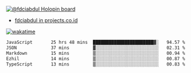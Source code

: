 [![@fdciabdul Holopin board](https://holopin.io/api/user/board?user=fdciabdul)](https://holopin.io/@fdciabdul)

- [fdciabdul in projects.co.id](https://projects.co.id/public/browse_users/view/496e26/fdciabdul)



[![wakatime](https://wakatime.com/badge/user/87646243-158a-4241-a3cb-668e1fa2dbb8.svg)](https://wakatime.com/@87646243-158a-4241-a3cb-668e1fa2dbb8)
<!--START_SECTION:waka-->

```txt
JavaScript       25 hrs 48 mins  ███████████████████████▓░   94.57 %
JSON             37 mins         ▓░░░░░░░░░░░░░░░░░░░░░░░░   02.31 %
Markdown         15 mins         ▒░░░░░░░░░░░░░░░░░░░░░░░░   00.94 %
Ezhil            14 mins         ▒░░░░░░░░░░░░░░░░░░░░░░░░   00.87 %
TypeScript       13 mins         ▒░░░░░░░░░░░░░░░░░░░░░░░░   00.83 %
```

<!--END_SECTION:waka-->
